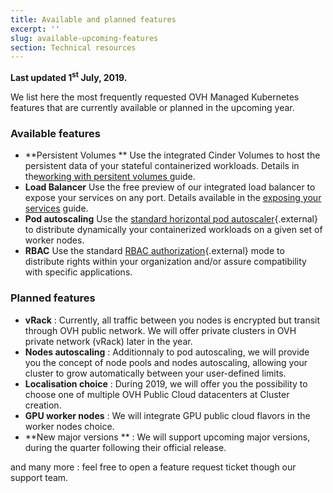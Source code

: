 ```yaml
---
title: Available and planned features
excerpt: ''
slug: available-upcoming-features
section: Technical resources
---
```


**Last updated 1<sup>st</sup> July, 2019.**

We list here the most frequently requested OVH Managed Kubernetes features that are currently available or planned in the upcoming year.

### Available features

- **Persistent Volumes ** Use the integrated Cinder Volumes to host the persistent data of your stateful containerized workloads. Details in the[working with persitent volumes ](../ovh-kubernetes-persistent-volumes/) guide.
- **Load Balancer** Use the free preview of our integrated load balancer to expose your services on any port. Details available in the [exposing your services](../using-lb/) guide.
- **Pod autoscaling** Use the  [standard horizontal pod autoscaler](https://kubernetes.io/docs/tasks/run-application/horizontal-pod-autoscale/){.external} to distribute dynamically your containerized workloads on a given set of worker nodes.
- **RBAC** Use the standard [RBAC authorization](https://kubernetes.io/docs/reference/access-authn-authz/rbac/){.external} mode to distribute rights within your organization and/or assure compatibility with specific applications.

### Planned features

- **vRack** : Currently, all traffic between you nodes is encrypted but transit through OVH public network. We will offer private clusters in OVH private network (vRack) later in the year.
- **Nodes autoscaling** : Additionnaly to pod autoscaling, we will provide you the concept of node pools and nodes autoscaling, allowing your cluster to grow automatically between your user-defined limits.
- **Localisation choice** : During 2019, we will offer you the possibility to choose one of multiple OVH Public Cloud datacenters at Cluster creation.
- **GPU worker nodes** : We will integrate GPU public cloud flavors in the worker nodes choice.
- **New major versions ** : We will support upcoming major versions, during the quarter following their official release.

and many more : feel free to open a feature request ticket though our support team.
